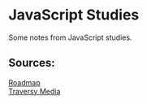 # JavaScript Studies

Some notes from JavaScript studies.

## Sources:

[Roadmap](https://roadmap.sh/javascript) <br>
[Traversy Media](https://www.youtube.com/watch?v=hdI2bqOjy3c&list=WL&index=1&t=2213s&ab_channel=TraversyMedia)
